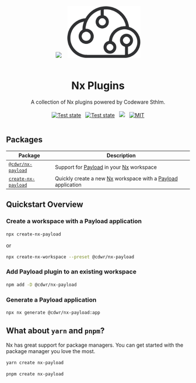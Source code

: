 <p align="center">
  <br />
  <img src="https://raw.githubusercontent.com/nrwl/nx/master/images/nx-logo.png" height="140" />&nbsp;&nbsp;&nbsp;&nbsp;<img width="200" src="./assets/cdwr-cloud.png" alt="codeware sthlm logo">
  <br />
  <br />
</p>

<h1 align='center'>Nx Plugins</h1>

<p align='center'>
  A collection of Nx plugins powered by Codeware Sthlm.
  <br />
  <br />
  <a href="https://github.com/codeware-sthlm/nx-plugins/actions/workflows/release.yml?query=branch:master"><img alt="Test state" src="https://github.com/codeware-sthlm/nx-plugins/actions/workflows/release.yml/badge.svg?branch=master"></a>
  &nbsp;
  <a href="https://github.com/codeware-sthlm/nx-plugins/actions/workflows/ci.yml?query=branch%3Amaster"><img alt="Test state" src="https://github.com/codeware-sthlm/nx-plugins/actions/workflows/ci.yml/badge.svg?branch=master"></a>
  &nbsp;
  <a href="https://codecov.io/gh/codeware-sthlm/nx-plugins"><img src="https://codecov.io/gh/codeware-sthlm/nx-plugins/graph/badge.svg?token=70BMKT2097"/></a>
  &nbsp;
  <a href='https://opensource.org/licenses/MIT'><img src='https://img.shields.io/badge/License-MIT-green.svg' alt='MIT'></a>
  <br />
  <br />
</p>

## Packages

| Package                                           | Description                                                                                              |
| ------------------------------------------------- | -------------------------------------------------------------------------------------------------------- |
| [`@cdwr/nx-payload`](packages/nx-payload)         | Support for [Payload](https://payloadcms.com) in your [Nx](https://nx.dev) workspace                     |
| [`create-nx-payload`](packages/create-nx-payload) | Quickly create a new [Nx](https://nx.dev) workspace with a [Payload](https://payloadcms.com) application |

## Quickstart Overview

### Create a workspace with a Payload application

```sh
npx create-nx-payload
```

or

```sh
npx create-nx-workspace --preset @cdwr/nx-payload
```

### Add Payload plugin to an existing workspace

```sh
npm add -D @cdwr/nx-payload
```

### Generate a Payload application

```sh
npx nx generate @cdwr/nx-payload:app
```

## What about `yarn` and `pnpm`?

Nx has great support for package managers. You can get started with the package manager you love the most.

```sh
yarn create nx-payload
```

```sh
pnpm create nx-payload
```
